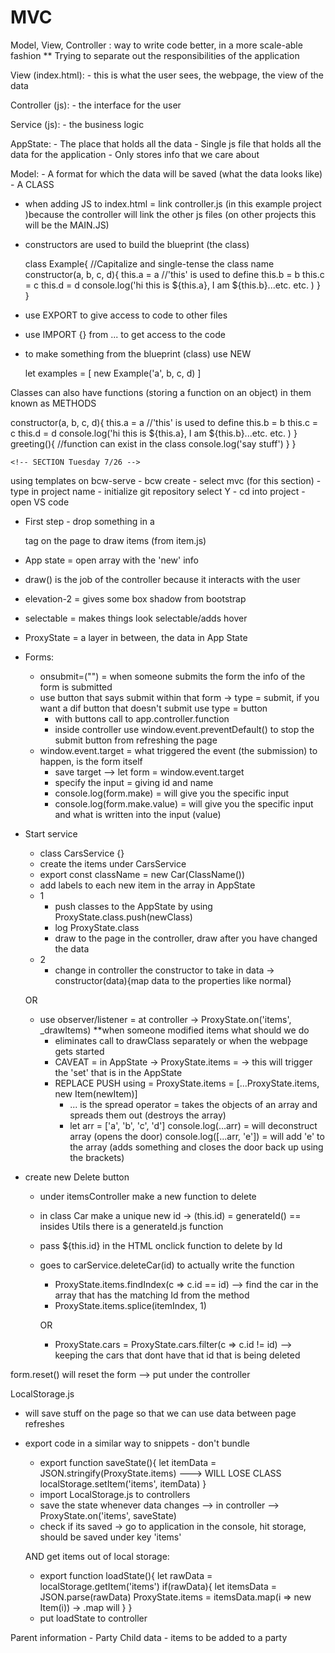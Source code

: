 # MVC

Model, View, Controller : way to write code better, in a more scale-able fashion 
** Trying to separate out the responsibilities of the application 

View (index.html): 
    - this is what the user sees, the webpage, the view of the data

Controller (js):
    - the interface for the user 

Service (js):
    - the business logic 

AppState:
    - The place that holds all the data
    - Single js file that holds all the data for the application 
    - Only stores info that we care about

Model:
    - A format for which the data will be saved (what the data looks like)
    - A CLASS 


<!-- SECTION Monday 7/25 -->
- when adding JS to index.html = link controller.js (in this example project )because the controller will link the other js files (on other projects this will be the MAIN.JS)

- constructors are used to build the blueprint (the class)
    
    class Example{ //Capitalize and single-tense the class name
        constructor(a, b, c, d){
            this.a = a //'this' is used to define
            this.b = b
            this.c = c
            this.d = d 
            console.log('hi this is ${this.a}, I am ${this.b}...etc. etc. )
        }
    }

- use EXPORT to give access to code to other files 
- use IMPORT {} from ... to get access to the code 

- to make something from the blueprint (class) use NEW 
    
    let examples = [
        new Example('a', b, c, d)
    ]

Classes can also have functions (storing a function on an object) in them known as METHODS   

constructor(a, b, c, d){
            this.a = a //'this' is used to define
            this.b = b
            this.c = c
            this.d = d 
            console.log('hi this is ${this.a}, I am ${this.b}...etc. etc. )
        }
        greeting(){ //function can exist in the class
            console.log('say stuff')
        }
    }

    <!-- SECTION Tuesday 7/26 -->
using templates on bcw-serve 
    - bcw create 
    - select mvc (for this section)
    - type in project name 
    - initialize git repository select Y
    - cd into project 
    - open VS code 

 <!-- SECTION Wednesday 7/27 -->
 - First step - drop something in a <p>tag on the page to draw items (from item.js)

 - App state = open array with the 'new' info 

 - draw() is the job of the controller because it interacts with the user 

 - elevation-2 = gives some box shadow from bootstrap 
 - selectable = makes things look selectable/adds hover 

<!-- NOTE come back to this idea: clarify what is Proxy State -->
 - ProxyState = a layer in between, the data in App State 

- Forms:
    - onsubmit=("") = when someone submits the form the info of the form is submitted 
    - use button that says submit within that form -> type = submit, if you want a dif button that doesn't submit use type = button
        - with buttons call to app.controller.function 
        - inside controller use window.event.preventDefault() to stop the submit button from refreshing the page 
    - window.event.target = what triggered the event (the submission) to happen, is the form itself 
        - save target --> let form = window.event.target 
        - specify the input = giving id and name 
        - console.log(form.make) = will give you the specific input 
        - console.log(form.make.value) = will give you the specific input and what is written into the input (value)

- Start service
    - class CarsService {}
    - create the items under CarsService
    - export const className = new Car(ClassName())
    - add labels to each new item in the array in AppState 
    - 1
        - push classes to the AppState by using ProxyState.class.push(newClass)
        - log ProxyState.class
        - draw to the page in the controller, draw after you have changed the data 
    - 2
        - change in controller the constructor to take in data -> constructor(data){map data to the properties like normal}
        
    OR
    - use observer/listener = at controller -> ProxyState.on('items', _drawItems) **when someone modified items what should we do 
        - eliminates call to drawClass separately or when the webpage gets started
        <!-- NOTE -->
        - CAVEAT = in AppState -> ProxyState.items =  -> this will trigger the 'set' that is in the AppState 
        - REPLACE PUSH using = ProxyState.items = [...ProxyState.items, new Item(newItem)]
            - ... is the spread operator = takes the objects of an array and spreads them out (destroys the array) 
            - let arr = ['a', 'b', 'c', 'd']
                console.log(...arr) = will deconstruct array (opens the door)
                console.log([...arr, 'e']) = will add 'e' to the array (adds something and closes the door back up using the brackets)

- create new Delete button 
    - under itemsController make a new function to delete 
    - in class Car make a unique new id -> (this.id) = generateId() == insides Utils there is a generateId.js function 
    - pass ${this.id} in the HTML onclick function to delete by Id 
    - goes to carService.deleteCar(id) to actually write the function 
        - ProxyState.items.findIndex(c => c.id == id) --> find the car in the array that has the matching Id from the method 
        - ProxyState.items.splice(itemIndex, 1)

        OR
        - ProxyState.cars = ProxyState.cars.filter(c => c.id != id) --> keeping the cars that dont have that id that is being deleted


form.reset() will reset the form --> put under the controller 


LocalStorage.js 
- will save stuff on the page so that we can use data between page refreshes 
- export code in a similar way to snippets - don't bundle 
    - export function saveState(){
        let itemData = JSON.stringify(ProxyState.items) ---> WILL LOSE CLASS
        localStorage.setItem('items', itemData)
    }
    - import LocalStorage.js to controllers 
    - save the state whenever data changes --> in controller --> ProxyState.on('items', saveState)
    - check if its saved -> go to application in the console, hit storage, should be saved under key 'items'

    AND get items out of local storage:

    - export function loadState(){
        let rawData = localStorage.getItem('items')
        if(rawData){
            let itemsData = JSON.parse(rawData)
            ProxyState.items = itemsData.map(i => new Item(i)) -> .map will 
        }
    }
    - put loadState to controller 


<!-- SECTION Thursday 7/28 -->
Parent information - Party 
Child data - items to be added to a party 

